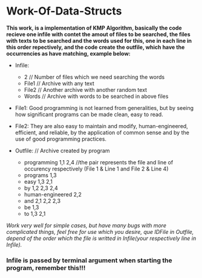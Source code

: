 # Work-Of-Data-Structs

**This work, is a implementation of KMP Algorithm, basically the code recieve one infile with contet the amout of files to be searched, the files with texts to be searched and the words used for this, one in each line in this order repectively, and the code create the outfile, which have the occurrencies as have matching, example below:**

* Infile:
  * 2       // Number of files which we need searching the words
  * File1   // Archive with any text
  * File2   // Another archive with another random text
  * Words   // Archive with words to be searched in above files
 

* File1:
Good programming is not learned from
generalities, but by seeing how significant
programs can be made clean, easy to read.

* File2:
They are also easy to maintain and modify,
human-engineered, efficient, and reliable,
by the application of common sense and
by the use of good programming practices.

* Outfile: // Archive created by program 
  * programming 1,1 2,4  //the pair represents the file and line of occurency respectively (File 1 & Line 1 and File 2 & Line 4)
  * programs 1,3
  * easy 1,3 2,1
  * by 1,2 2,3 2,4
  * human-engineered 2,2
  * and 2,1 2,2 2,3
  * be 1,3
  * to 1,3 2,1
  
*Work very well for simple cases, but have many bugs with more complicated things, feel free for use which you desire, que IDFile in Outfile, depend of the order which the file is writted in Infile(your respectively line in Infile).*

### Infile is passed by terminal argument when starting the program, remember this!!!
